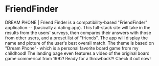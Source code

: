 # FriendFinder

DREAM PHONE | Friend Finder is a compatibility-based "FriendFinder" application -- (basically a dating app). This full-stack site will take in the results from the users' surveys, then compares their answers with those from other users, and a preset list of "friends". The app will display the name and picture of the user's best overall match. The theme is based on "Dream Phone"- which is a personal favorite board game from my childhood! The landing page even features a video of the original board game commerical from 1992! Ready for a throwback?! Check it out now! 
